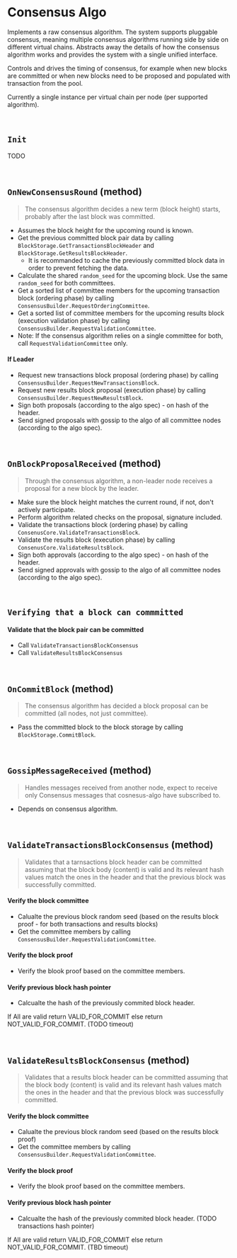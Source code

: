 # Consensus Algo

Implements a raw consensus algorithm. The system supports pluggable consensus, meaning multiple consensus algorithms running side by side on different virtual chains. Abstracts away the details of how the consensus algorithm works and provides the system with a single unified interface.

Controls and drives the timing of consensus, for example when new blocks are committed or when new blocks need to be proposed and populated with transaction from the pool.

Currently a single instance per virtual chain per node (per supported algorithm).

&nbsp;
## `Init` <!-- oded will finish -->

TODO

&nbsp;
## `OnNewConsensusRound` (method) <!-- tal can finish -->

> The consensus algorithm decides a new term (block height) starts, probably after the last block was committed.

* Assumes the block height for the upcoming round is known.
* Get the previous committed block pair data by calling `BlockStorage.GetTransactionsBlockHeader` and `BlockStorage.GetResultsBlockHeader`.
  * It is recommanded to cache the previously committed block data in order to prevent fetching the data.
* Calculate the shared `random_seed` for the upcoming block. Use the same `random_seed` for both committees.
* Get a sorted list of committee members for the upcoming transaction block (ordering phase) by calling `ConsensusBuilder.RequestOrderingCommittee`.
* Get a sorted list of committee members for the upcoming results block (execution validation phase) by calling `ConsensusBuilder.RequestValidationCommittee`.
* Note: If the consensus algorithm relies on a single committee for both, call `RequestValidationCommittee` only.

#### If Leader
* Request new transactions block proposal (ordering phase) by calling `ConsensusBuilder.RequestNewTransactionsBlock`.
* Request new results block proposal (execution phase) by calling `ConsensusBuilder.RequestNewResultsBlock`.
* Sign both proposals (according to the algo spec) - on hash of the header.
* Send signed proposals with gossip to the algo of all committee nodes (according to the algo spec).

&nbsp;
## `OnBlockProposalReceived` (method) <!-- tal can finish -->

> Through the consensus algorithm, a non-leader node receives a proposal for a new block by the leader.

* Make sure the block height matches the current round, if not, don't actively participate.
* Perform algorithm related checks on the proposal, signature included.
* Validate the transactions block (ordering phase) by calling `ConsenusCore.ValidateTransactionsBlock`.
* Validate the results block (execution phase) by calling `ConsenusCore.ValidateResultsBlock`.
* Sign both approvals (according to the algo spec) - on hash of the header.
* Send signed approvals with gossip to the algo of all committee nodes (according to the algo spec).

&nbsp;
## `Verifying that a block can commmitted`

#### Validate that the block pair can be committed
* Call `ValidateTransactionsBlockConsensus`
* Call `ValidateResultsBlockConsensus`

&nbsp;
## `OnCommitBlock` (method) <!-- tal can finish -->

> The consensus algorithm has decided a block proposal can be committed (all nodes, not just committee).

* Pass the committed block to the block storage by calling `BlockStorage.CommitBlock`.

&nbsp;
## `GossipMessageReceived` (method)

> Handles messages received from another node, expect to receive only Consensus messages that cosnesus-algo have subscribed to.

* Depends on consensus algorithm.

&nbsp;
## `ValidateTransactionsBlockConsensus` (method)
> Validates that a tarnsactions block header can be committed assuming that the block body (content) is valid and its relevant hash values match the ones in the header and that the previous block was successfully committed.

#### Verify the block committee
* Calualte the previous block random seed (based on the results block proof - for both transactions and results blocks)
* Get the committee members by calling `ConsensusBuilder.RequestValidationCommittee`.

#### Verify the block proof
* Verify the blook proof based on the committee members.

#### Verify previous block hash pointer
* Calcualte the hash of the previously commited block header.

If All are valid return VALID_FOR_COMMIT else return NOT_VALID_FOR_COMMIT. (TODO timeout)

&nbsp;
## `ValidateResultsBlockConsensus` (method)
> Validates that a results block header can be committed assuming that the block body (content) is valid and its relevant hash values match the ones in the header and that the previous block was successfully committed.

#### Verify the block committee
* Calualte the previous block random seed (based on the results block proof)
* Get the committee members by calling `ConsensusBuilder.RequestValidationCommittee`.

#### Verify the block proof
* Verify the blook proof based on the committee members.

#### Verify previous block hash pointer
* Calcualte the hash of the previously commited block header. (TODO transactions hash pointer)

If All are valid return VALID_FOR_COMMIT else return NOT_VALID_FOR_COMMIT. (TBD timeout)

